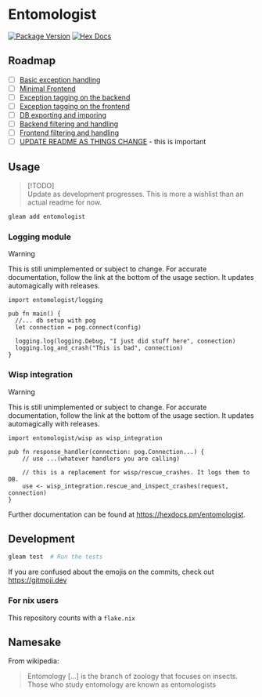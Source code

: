 # Entomologist

[![Package Version](https://img.shields.io/hexpm/v/entomologist)](https://hex.pm/packages/entomologist)
[![Hex Docs](https://img.shields.io/badge/hex-docs-ffaff3)](https://hexdocs.pm/entomologist/)

## Roadmap
- [ ] [Basic exception handling](https://github.com/DisguisedPigeon/entomologist/issues/1)
- [ ] [Minimal Frontend](https://github.com/DisguisedPigeon/entomologist/issues/2)
- [ ] [Exception tagging on the backend](https://github.com/DisguisedPigeon/entomologist/issues/3)
- [ ] [Exception tagging on the frontend](https://github.com/DisguisedPigeon/entomologist/issues/4)
- [ ] [DB exporting and imporing](https://github.com/DisguisedPigeon/entomologist/issues/5)
- [ ] [Backend filtering and handling](https://github.com/DisguisedPigeon/entomologist/issues/7)
- [ ] [Frontend filtering and handling](https://github.com/DisguisedPigeon/entomologist/issues/6)
- [ ] [UPDATE README AS THINGS CHANGE](https://github.com/DisguisedPigeon/entomologist/issues/8) - this is important

## Usage

> [!TODO]  
> Update as development progresses. This is more a wishlist than an actual readme for now.

```sh
gleam add entomologist
```

### Logging module
> [!WARNING]
> This is still unimplemented or subject to change.
> For accurate documentation, follow the link at the bottom of the usage section.
> It updates automagically with releases.

```gleam
import entomologist/logging

pub fn main() {
  //... db setup with pog
  let connection = pog.connect(config)

  logging.log(logging.Debug, "I just did stuff here", connection)
  logging.log_and_crash("This is bad", connection)
}
```

### Wisp integration
> [!WARNING]
> This is still unimplemented or subject to change.
> For accurate documentation, follow the link at the bottom of the usage section.
> It updates automagically with releases.

```gleam
import entomologist/wisp as wisp_integration

pub fn response_handler(connection: pog.Connection...) {
    // use ...(whatever handlers you are calling)

    // this is a replacement for wisp/rescue_crashes. It logs them to DB.
    use <- wisp_integration.rescue_and_inspect_crashes(request, connection)
}
```


Further documentation can be found at <https://hexdocs.pm/entomologist>.

## Development

```sh
gleam test  # Run the tests
```

If you are confused about the emojis on the commits, check out <https://gitmoji.dev>

### For nix users

This repository counts with a `flake.nix`

## Namesake

From wikipedia:
> Entomology \[...\] is the branch of zoology that focuses on insects. Those who study entomology are known as entomologists
